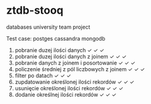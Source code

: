 # ztdb-stooq

databases university team project

Test case: postges cassandra mongodb

1. pobranie duzej ilości danych ✓ ✓ ✓
2. pobranie duzej ilości danych z joinem ✓ ✓ ✓
3. pobranie danych z joinem i posortowanie ✓ ✓ ✓
4. policzenie średniej z pól liczbowych z joinem ✓ ✓ ✓
5. filter po datach ✓ ✓ ✓
6. zupdatowanie określonej ilości rekordów ✓ ✓ ✓
7. usunięcie określonej ilości rekordów ✓ ✓ ✓
8. dodanie określnej ilości rekordów ✓ ✓ ✓
